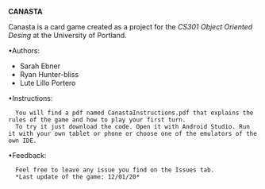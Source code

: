 **CANASTA**

Canasta is a card game created as a project for the _CS301 Object Oriented Desing_ at the University of Portland.

•Authors:
  - Sarah Ebner
  - Ryan Hunter-bliss
  - Lute Lillo Portero
 
 •Instructions:
      
      You will find a pdf named CanastaInstructions.pdf that explains the rules of the game and how to play your first turn.
      To try it just download the code. Open it with Android Studio. Run it with your own tablet or phone or choose one of the emulators of the own IDE.
  
 •Feedback:
  
      Feel free to leave any issue you find on the Issues tab.
      *Last update of the game: 12/01/20*
